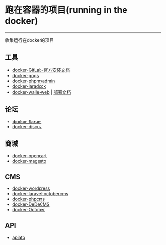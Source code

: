# 跑在容器的项目(running in the docker)
<!--
> 当发现一个服务端的项目就想简单体验一下 总需要安装各种服务才可以跑起项目 最自己电脑安装了些什么也都不知道了 有没有可以像客户端的软件那么一键安装 一键卸载呢?
-->
-----

收集运行在docker的项目

## 工具

- [docker-GitLab-官方安装文档](https://docs.gitlab.com/ee/install/docker.html)
- [docker-gogs](https://github.com/gogs/gogs/tree/master/docker)
- [docker-phpmyadmin](https://hub.docker.com/r/phpmyadmin/phpmyadmin/)
- [docker-laradock](https://github.com/laradock/laradock)
- [docker-walle-web](https://github.com/owen-carter/walle-web) | [部署文档](http://www.majianwei.com/archives/8683)

## 论坛

- [docker-flarum](https://hub.docker.com/r/mondedie/docker-flarum/)
- [docker-discuz](https://hub.docker.com/r/skyzhou/docker-discuz/)

## 商城

- [docker-opencart](https://hub.docker.com/r/bitnami/opencart/)
- [docker-magento](https://hub.docker.com/r/bitnami/magento/)

## CMS

- [docker-wordpress](https://hub.docker.com/_/wordpress/)
- [docker-laravel-octobercms](https://hub.docker.com/r/aspendigital/octobercms/)
- [docker-phpcms](https://hub.docker.com/r/smartslug/phpcms/)
- [docker-DeDeCMS](https://hub.docker.com/r/chengxulvtu/dedecms/)
- [docker-October](https://hub.docker.com/r/aspendigital/octobercms/)

## API

- [apiato](https://hub.docker.com/r/kovacevicdenis/apiato/)
